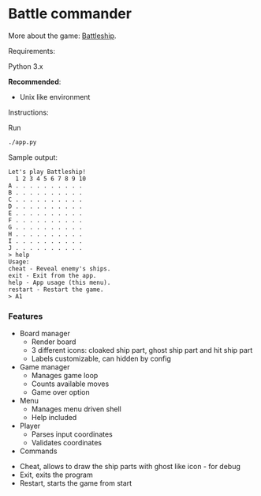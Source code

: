 # Battle commander

More about the game: [Battleship](https://en.wikipedia.org/wiki/Battleship_%28game%29).

Requirements:

Python 3.x

**Recommended**:
- Unix like environment

Instructions:

Run
```bash
./app.py
```

Sample output:
```
Let's play Battleship!
  1 2 3 4 5 6 7 8 9 10 
A . . . . . . . . . .
B . . . . . . . . . .
C . . . . . . . . . .
D . . . . . . . . . .
E . . . . . . . . . .
F . . . . . . . . . .
G . . . . . . . . . .
H . . . . . . . . . .
I . . . . . . . . . .
J . . . . . . . . . .
> help
Usage:
cheat - Reveal enemy's ships.
exit - Exit from the app.
help - App usage (this menu).
restart - Restart the game.
> A1
```

### Features

- Board manager
  * Render board
  * 3 different icons:
    cloaked ship part, ghost ship part and hit ship part
  * Labels customizable, can hidden by config 
- Game manager
  * Manages game loop
  * Counts available moves
  * Game over option
- Menu
  * Manages menu driven shell
  * Help included
- Player
  * Parses input coordinates
  * Validates coordinates
- Commands
 * Cheat, allows to draw the ship parts with ghost like icon - for debug
 * Exit, exits the program
 * Restart, starts the game from start
